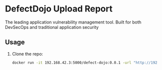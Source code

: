 # DefectDojo Upload Report 
The leading application vulnerability management tool.
Built for both DevSecOps and traditional application security
## Usage
1. Clone the repo:
    ```bash
    docker run -it 192.168.42.3:5000/defect-dojo:0.0.1 -url "http://192.168.42.12:8080" -api "6241eeb3e9f7ff818a4a6e976dedaa261dfae5ab" -product-id "1" -engagement-id "17" -scan-type "Trivy Scan" -engagement_name "ticket-servie" -file-path "trivy.json" -product-name "milad-255"
    ```
